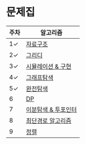 # 문제집

|주차|알고리즘|
|------|---|
|1✓|[자료구조](https://github.com/conding-test-Study/ps/blob/main/workbook/자료구조.md)|
|2✓|[그리디](https://github.com/conding-test-Study/ps/blob/main/workbook/그리디.md)|
|3✓|[시뮬레이션 & 구현](https://github.com/conding-test-Study/ps/blob/main/workbook/시뮬레이션&구현.md)|
|4✓|[그래프탐색](https://github.com/conding-test-Study/ps/blob/main/workbook/그래프탐색.md)|
|5✓|[완전탐색](https://github.com/conding-test-Study/ps/blob/main/workbook/완전탐색.md)|
|6|[DP](https://github.com/conding-test-Study/ps/blob/main/workbook/DP.md)|
|7|[이분탐색 & 투포인터](https://github.com/conding-test-Study/ps/blob/main/workbook/이분탐색&투포인터.md)|
|8|[최단경로 알고리즘](https://github.com/conding-test-Study/ps/blob/main/workbook/최단경로.md)|
|9|[정렬](https://github.com/conding-test-Study/ps/blob/main/workbook/정렬.md)|
